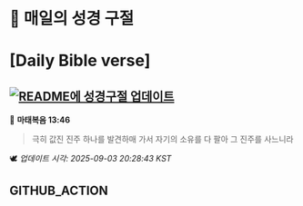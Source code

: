 # 🙏 매일의 성경 구절
# [Daily Bible verse]
## [![README에 성경구절 업데이트](https://github.com/DONGSUKA/first_test/actions/workflows/update-readme-bible.yml/badge.svg)](https://github.com/DONGSUKA/first_test/actions/workflows/update-readme-bible.yml)
<!-- START_BIBLE_VERSE -->
📖 **마태복음 13:46**
> 극히 값진 진주 하나를 발견하매 가서 자기의 소유를 다 팔아 그 진주를 사느니라

🕊️ _업데이트 시각: 2025-09-03 20:28:43 KST_
  <!-- END_BIBLE_VERSE -->
## GITHUB_ACTION
